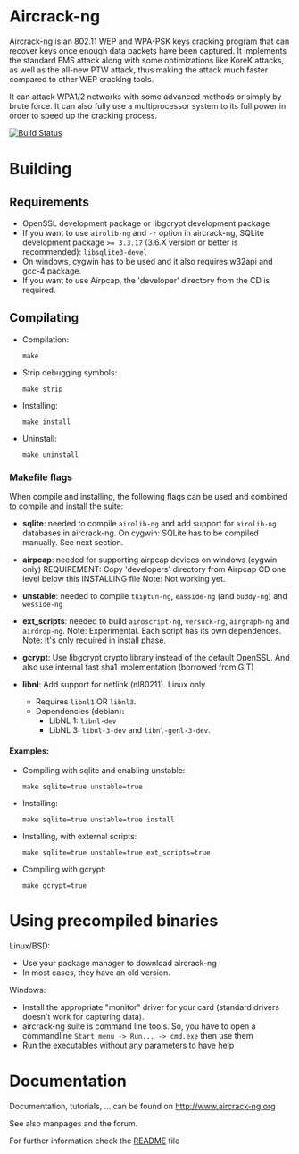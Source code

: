 # Aircrack-ng
Aircrack-ng is an 802.11 WEP and WPA-PSK keys cracking program that can recover
keys once enough data packets have been captured. It implements the standard FMS
attack along with some optimizations like KoreK attacks, as well as the
all-new PTW attack, thus making the attack much faster compared to other WEP
cracking tools.

It can attack WPA1/2 networks with some advanced methods or simply by brute force.
It can also fully use a multiprocessor system to its full power in order
to speed up the cracking process.


[![Build Status](https://api.travis-ci.org/clopez/aircrack-ng.png)](https://travis-ci.org/clopez/aircrack-ng)


# Building

## Requirements

 * OpenSSL development package or libgcrypt development package
 * If you want to use `airolib-ng` and `-r` option in aircrack-ng,
   SQLite development package `>= 3.3.17` (3.6.X version or better is recommended):
   `libsqlite3-devel`
 * On windows, cygwin has to be used and it also requires w32api and gcc-4 package.
 * If you want to use Airpcap, the 'developer' directory from the CD is required.

## Compilating

 * Compilation:

    `make`

 * Strip debugging symbols:

    `make strip`

 * Installing:

    `make install`

 * Uninstall:

    `make uninstall`


###  Makefile flags

When compile and installing, the following flags can be used and combined
to compile and install the suite:

* **sqlite**:   needed to compile `airolib-ng` and add support for `airolib-ng`
                databases in aircrack-ng.
                On cygwin: SQLite has to be compiled manually. See next section.

* **airpcap**:  needed for supporting airpcap devices on windows (cygwin only)
                REQUIREMENT: Copy 'developers' directory from Airpcap CD one 
                level below this INSTALLING file
                Note: Not working yet.

* **unstable**: needed to compile `tkiptun-ng`, `easside-ng` (and `buddy-ng`) and
                `wesside-ng`

* **ext_scripts**: needed to build `airoscript-ng`, `versuck-ng`, `airgraph-ng` and 
                   `airdrop-ng`. 
                   Note: Experimental. Each script has its own dependences.
                   Note: It's only required in install phase.

* **gcrypt**:   Use libgcrypt crypto library instead of the default OpenSSL.
                And also use internal fast sha1 implementation (borrowed from GIT)

* **libnl**:    Add support for netlink (nl80211). Linux only.
    - Requires `libnl1` OR `libnl3`.
    - Dependencies (debian):
        +  LibNL 1: `libnl-dev`
        + LibNL 3: `libnl-3-dev` and `libnl-genl-3-dev`.

#### Examples:

  * Compiling with sqlite and enabling unstable:

    `make sqlite=true unstable=true`

  * Installing:

    `make sqlite=true unstable=true install`

  * Installing, with external scripts:

    `make sqlite=true unstable=true ext_scripts=true`

  * Compiling with gcrypt:

    `make gcrypt=true`


# Using precompiled binaries

Linux/BSD:
 * Use your package manager to download aircrack-ng
 * In most cases, they have an old version.

Windows:
 * Install the appropriate "monitor" driver for your card (standard drivers doesn't work for capturing data).
 * aircrack-ng suite is command line tools. So, you have to open a commandline
   `Start menu -> Run... -> cmd.exe` then use them
 * Run the executables without any parameters to have help

# Documentation


Documentation, tutorials, ... can be found on http://www.aircrack-ng.org

See also manpages and the forum.

For further information check the [README](README) file
